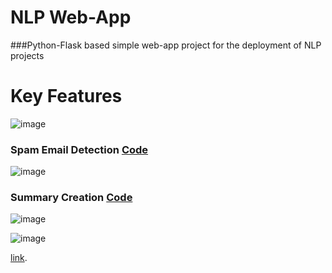 # NLP Web-App
###Python-Flask based simple web-app project for the deployment of NLP projects

# Key Features
![image](https://user-images.githubusercontent.com/62607343/138568035-c1953a3b-727b-4c0d-b632-40e9c4f16ff5.png)

### Spam Email Detection <a href="https://github.com/Snafkin547/MyWebsite-NLP-Flask/blob/main/summarize.py"> Code </a>

![image](https://user-images.githubusercontent.com/62607343/138568271-19c39a71-ab04-4776-8d46-614f7469057e.png)

### Summary Creation <a href="https://github.com/Snafkin547/MyWebsite-NLP-Flask/blob/main/spam_detection.py"> Code </a>

![image](https://user-images.githubusercontent.com/62607343/138568116-7d358766-d137-42b1-82f5-8dce12c9c52e.png)

![image](https://user-images.githubusercontent.com/62607343/138568171-6aff8988-e6a4-489e-a4f5-5f29be7bcbe7.png)


<a href="https://mywebsite-snafkin.herokuapp.com/">link</a>.

